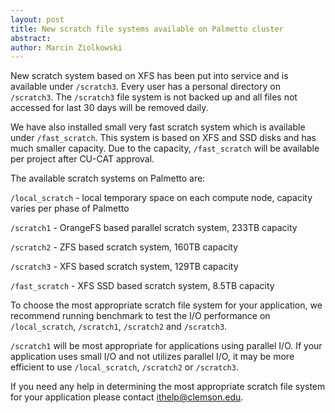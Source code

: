 ```yaml
---
layout: post
title: New scratch file systems available on Palmetto cluster
abstract: 
author: Marcin Ziolkowski
---
```


New scratch system based on XFS has been put into
service and is available under `/scratch3`. Every user
has a personal directory on `/scratch3`. The `/scratch3`
file system is not backed up and all files not accessed
for last 30 days will be removed daily.

We have also installed small very fast scratch system
which is available under `/fast_scratch`. This system is based
on XFS and SSD disks and has much smaller capacity.
Due to the capacity, `/fast_scratch` will be available per
project after CU-CAT approval.

The available scratch systems on Palmetto are:

`/local_scratch` - local temporary space on each compute
node, capacity varies per phase of Palmetto

`/scratch1` - OrangeFS based parallel scratch system, 233TB
capacity

`/scratch2` - ZFS based scratch system, 160TB capacity

`/scratch3` - XFS based scratch system, 129TB capacity

`/fast_scratch` - XFS SSD based scratch system, 8.5TB capacity

To choose the most appropriate scratch file system for your
application, we recommend running benchmark to test the
I/O performance on `/local_scratch`, `/scratch1`, `/scratch2` and
`/scratch3`.

`/scratch1` will be most appropriate for applications using parallel
I/O. If your application uses small I/O and not utilizes parallel
I/O, it may be more efficient to use `/local_scratch`, `/scratch2` or
`/scratch3`.

If you need any help in determining the most appropriate
scratch file system for your application please contact
<ithelp@clemson.edu>.

